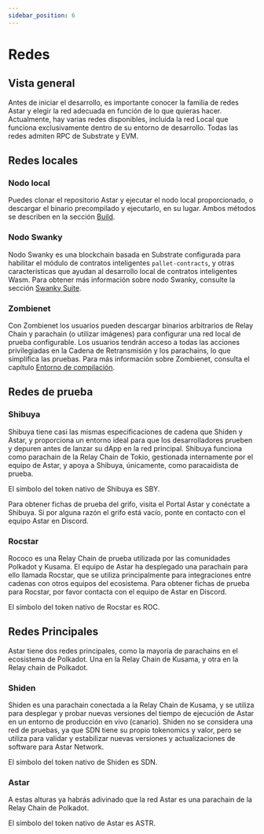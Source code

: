 ```yaml
---
sidebar_position: 6
---
```


# Redes

## Vista general

Antes de iniciar el desarrollo, es importante conocer la familia de redes Astar y elegir la red adecuada en función de lo que quieras hacer. Actualmente, hay varias redes disponibles, incluida la red Local que funciona exclusivamente dentro de su entorno de desarrollo. Todas las redes admiten RPC de Substrate y EVM.

## Redes locales

### Nodo local

Puedes clonar el repositorio Astar y ejecutar el nodo local proporcionado, o descargar el binario precompilado y ejecutarlo, en su lugar. Ambos métodos se describen en la sección [Build](/docs/build).

### Nodo Swanky

Nodo Swanky es una blockchain basada en Substrate configurada para habilitar el módulo de contratos inteligentes `pallet-contracts`, y otras características que ayudan al desarrollo local de contratos inteligentes Wasm.
Para obtener más información sobre nodo Swanky, consulte la sección [Swanky Suite](https://docs.astar.network/docs/build/wasm/swanky-suite/).

### Zombienet

Con Zombienet los usuarios pueden descargar binarios arbitrarios de Relay Chain y parachain (o utilizar imágenes) para configurar una red local de prueba configurable. Los usuarios tendrán acceso a todas las acciones privilegiadas en la Cadena de Retransmisión y los parachains, lo que simplifica las pruebas. Para más información sobre Zombienet, consulta el capítulo [Entorno de compilación](https://docs.astar.network/docs/build/environment/zombienet-testing).

## Redes de prueba

### Shibuya

Shibuya tiene casi las mismas especificaciones de cadena que Shiden y Astar, y proporciona un entorno ideal para que los desarrolladores prueben y depuren antes de lanzar su dApp en la red principal.
Shibuya funciona como parachain de la Relay Chain de Tokio, gestionada internamente por el equipo de Astar, y apoya a Shibuya, únicamente, como paracaidista de prueba.

El símbolo del token nativo de Shibuya es SBY.

Para obtener fichas de prueba del grifo, visita el Portal Astar y conéctate a Shibuya. Si por alguna razón el grifo está vacío, ponte en contacto con el equipo Astar en Discord.

### Rocstar

Rococo es una Relay Chain de prueba utilizada por las comunidades Polkadot y Kusama. El equipo de Astar ha desplegado una parachain para ello llamada Rocstar, que se utiliza principalmente para integraciones entre cadenas con otros equipos del ecosistema. Para obtener fichas de prueba para Rocstar, por favor contacta con el equipo de Astar en Discord.

El símbolo del token nativo de Rocstar es ROC.

## Redes Principales

Astar tiene dos redes principales, como la mayoría de parachains en el ecosistema de Polkadot. Una en la Relay Chain de Kusama, y otra en la Relay chain de Polkadot.

### Shiden

Shiden es una parachain conectada a la Relay Chain de Kusama, y se utiliza para desplegar y probar nuevas versiones del tiempo de ejecución de Astar en un entorno de producción en vivo (canario). Shiden no se considera una red de pruebas, ya que SDN tiene su propio tokenomics y valor, pero se utiliza para validar y estabilizar nuevas versiones y actualizaciones de software para Astar Network.

El símbolo del token nativo de Shiden es SDN.

### Astar

A estas alturas ya habrás adivinado que la red Astar es una parachain de la Relay Chain de Polkadot.

El símbolo del token nativo de Astar es ASTR.
